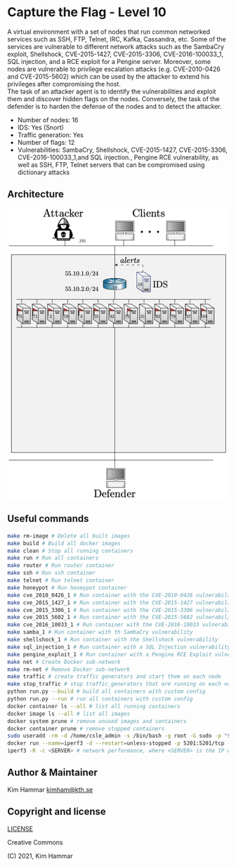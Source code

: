# Capture the Flag - Level 10

A virtual environment with a set of nodes that run common networked services such as SSH, FTP, Telnet, IRC, Kafka, 
Cassandra, etc. Some of the services are vulnerable to different network attacks such as the SambaCry exploit, Shellshock, CVE-2015-1427, CVE-2015-3306, CVE-2016-100033_1, SQL injection, and a RCE exploit for a Pengine server. 
Moreover, some nodes are vulnerable to privilege escalation attacks (e.g. CVE-2010-0426 and CVE-2015-5602) which can be used by the attacker to extend his privileges after compromising the host.    
The task of an attacker agent is to identify the vulnerabilities and exploit them and discover hidden flags
on the nodes. Conversely, the task of the defender is to harden the defense of the nodes and to detect the 
attacker. 

- Number of nodes: 16
- IDS: Yes (Snort)
- Traffic generation: Yes
- Number of flags: 12
- Vulnerabilities: SambaCry, Shellshock, CVE-2015-1427, CVE-2015-3306, CVE-2016-100033_1,and SQL injection., Pengine RCE vulnerability, as well as SSH, FTP, Telnet servers that can be compromised using dictionary attacks

## Architecture

<p align="center">
<img src="env.png" width="600">
</p>

## Useful commands

```bash
make rm-image # Delete all built images
make build # Build all docker images
make clean # Stop all running containers
make run # Run all containers
make router # Run router container
make ssh # Run ssh container
make telnet # Run telnet container
make honeypot # Run honeypot container
make cve_2010_0426_1 # Run container with the CVE-2010-0426 vulnerability
make cve_2015_1427_1 # Run container with the CVE-2015-1427 vulnerability
make cve_2015_3306_1 # Run container with the CVE-2015-3306 vulnerability
make cve_2015_5602_1 # Run container with the CVE-2015-5602 vulnerability
make cve_2016_10033_1 # Run container with the CVE-2016-10033 vulnerability
make samba_1 # Run container with th SambaCry vulnerability
make shellshock_1 # Run container with the Shellshock vulnerability
make sql_injection_1 # Run container with a SQL Injection vulnerability
make pengine_exploit_1 # Run container with a Pengine RCE Exploit vulnerability 
make net # Create Docker sub-network
make rm-net # Remove Docker sub-network
make traffic # create traffic generators and start them on each node
make stop_traffic # stop traffic_generators that are running on each node
python run.py --build # build all containers with custom config
python run.py --run # run all containers with custom config
docker container ls --all # list all running containers
docker image ls --all # list all images
docker system prune # remove unused images and containers
docker container prune # remove stopped containers
sudo useradd -rm -d /home/csle_admin -s /bin/bash -g root -G sudo -p "$(openssl passwd -1 'csle@admin-pw_191')" csle_admin
docker run --name=iperf3 -d --restart=unless-stopped -p 5201:5201/tcp -p 5201:5201/udp mlabbe/iperf3 # Start the iperf server on the host
iperf3 -R -c <SERVER> # network performance, where <SERVER> is the IP where the iperf server is running e.g. the host 172.31.212.92   
```

## Author & Maintainer

Kim Hammar <kimham@kth.se>

## Copyright and license

[LICENSE](../../../../../LICENSE.md)

Creative Commons

(C) 2021, Kim Hammar